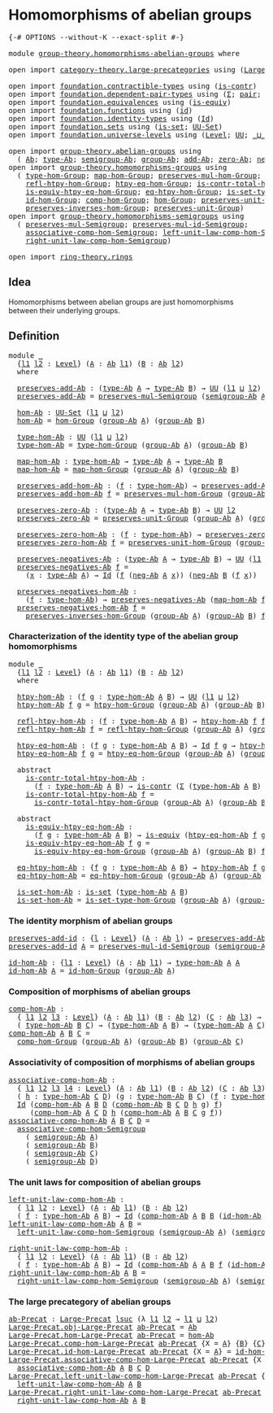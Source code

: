 # Homomorphisms of abelian groups

<pre class="Agda"><a id="44" class="Symbol">{-#</a> <a id="48" class="Keyword">OPTIONS</a> <a id="56" class="Pragma">--without-K</a> <a id="68" class="Pragma">--exact-split</a> <a id="82" class="Symbol">#-}</a>

<a id="87" class="Keyword">module</a> <a id="94" href="group-theory.homomorphisms-abelian-groups.html" class="Module">group-theory.homomorphisms-abelian-groups</a> <a id="136" class="Keyword">where</a>

<a id="143" class="Keyword">open</a> <a id="148" class="Keyword">import</a> <a id="155" href="category-theory.large-precategories.html" class="Module">category-theory.large-precategories</a> <a id="191" class="Keyword">using</a> <a id="197" class="Symbol">(</a><a id="198" href="category-theory.large-precategories.html#654" class="Record">Large-Precat</a><a id="210" class="Symbol">)</a>

<a id="213" class="Keyword">open</a> <a id="218" class="Keyword">import</a> <a id="225" href="foundation.contractible-types.html" class="Module">foundation.contractible-types</a> <a id="255" class="Keyword">using</a> <a id="261" class="Symbol">(</a><a id="262" href="foundation-core.contractible-types.html#992" class="Function">is-contr</a><a id="270" class="Symbol">)</a>
<a id="272" class="Keyword">open</a> <a id="277" class="Keyword">import</a> <a id="284" href="foundation.dependent-pair-types.html" class="Module">foundation.dependent-pair-types</a> <a id="316" class="Keyword">using</a> <a id="322" class="Symbol">(</a><a id="323" href="foundation-core.dependent-pair-types.html#502" class="Record">Σ</a><a id="324" class="Symbol">;</a> <a id="326" href="foundation-core.dependent-pair-types.html#575" class="InductiveConstructor">pair</a><a id="330" class="Symbol">;</a> <a id="332" href="foundation-core.dependent-pair-types.html#592" class="Field">pr1</a><a id="335" class="Symbol">;</a> <a id="337" href="foundation-core.dependent-pair-types.html#604" class="Field">pr2</a><a id="340" class="Symbol">)</a>
<a id="342" class="Keyword">open</a> <a id="347" class="Keyword">import</a> <a id="354" href="foundation.equivalences.html" class="Module">foundation.equivalences</a> <a id="378" class="Keyword">using</a> <a id="384" class="Symbol">(</a><a id="385" href="foundation-core.equivalences.html#1542" class="Function">is-equiv</a><a id="393" class="Symbol">)</a>
<a id="395" class="Keyword">open</a> <a id="400" class="Keyword">import</a> <a id="407" href="foundation.functions.html" class="Module">foundation.functions</a> <a id="428" class="Keyword">using</a> <a id="434" class="Symbol">(</a><a id="435" href="foundation-core.functions.html#309" class="Function">id</a><a id="437" class="Symbol">)</a>
<a id="439" class="Keyword">open</a> <a id="444" class="Keyword">import</a> <a id="451" href="foundation.identity-types.html" class="Module">foundation.identity-types</a> <a id="477" class="Keyword">using</a> <a id="483" class="Symbol">(</a><a id="484" href="foundation-core.identity-types.html#641" class="Datatype">Id</a><a id="486" class="Symbol">)</a>
<a id="488" class="Keyword">open</a> <a id="493" class="Keyword">import</a> <a id="500" href="foundation.sets.html" class="Module">foundation.sets</a> <a id="516" class="Keyword">using</a> <a id="522" class="Symbol">(</a><a id="523" href="foundation-core.sets.html#1099" class="Function">is-set</a><a id="529" class="Symbol">;</a> <a id="531" href="foundation-core.sets.html#1177" class="Function">UU-Set</a><a id="537" class="Symbol">)</a>
<a id="539" class="Keyword">open</a> <a id="544" class="Keyword">import</a> <a id="551" href="foundation.universe-levels.html" class="Module">foundation.universe-levels</a> <a id="578" class="Keyword">using</a> <a id="584" class="Symbol">(</a><a id="585" href="Agda.Primitive.html#597" class="Postulate">Level</a><a id="590" class="Symbol">;</a> <a id="592" href="foundation-core.universe-levels.html#222" class="Primitive">UU</a><a id="594" class="Symbol">;</a> <a id="596" href="Agda.Primitive.html#810" class="Primitive Operator">_⊔_</a><a id="599" class="Symbol">;</a> <a id="601" href="Agda.Primitive.html#780" class="Primitive">lsuc</a><a id="605" class="Symbol">)</a>

<a id="608" class="Keyword">open</a> <a id="613" class="Keyword">import</a> <a id="620" href="group-theory.abelian-groups.html" class="Module">group-theory.abelian-groups</a> <a id="648" class="Keyword">using</a>
  <a id="656" class="Symbol">(</a> <a id="658" href="group-theory.abelian-groups.html#2453" class="Function">Ab</a><a id="660" class="Symbol">;</a> <a id="662" href="group-theory.abelian-groups.html#2667" class="Function">type-Ab</a><a id="669" class="Symbol">;</a> <a id="671" href="group-theory.abelian-groups.html#3587" class="Function">semigroup-Ab</a><a id="683" class="Symbol">;</a> <a id="685" href="group-theory.abelian-groups.html#2521" class="Function">group-Ab</a><a id="693" class="Symbol">;</a> <a id="695" href="group-theory.abelian-groups.html#3014" class="Function">add-Ab</a><a id="701" class="Symbol">;</a> <a id="703" href="group-theory.abelian-groups.html#3914" class="Function">zero-Ab</a><a id="710" class="Symbol">;</a> <a id="712" href="group-theory.abelian-groups.html#4552" class="Function">neg-Ab</a><a id="718" class="Symbol">)</a>
<a id="720" class="Keyword">open</a> <a id="725" class="Keyword">import</a> <a id="732" href="group-theory.homomorphisms-groups.html" class="Module">group-theory.homomorphisms-groups</a> <a id="766" class="Keyword">using</a>
  <a id="774" class="Symbol">(</a> <a id="776" href="group-theory.homomorphisms-groups.html#1617" class="Function">type-hom-Group</a><a id="790" class="Symbol">;</a> <a id="792" href="group-theory.homomorphisms-groups.html#1746" class="Function">map-hom-Group</a><a id="805" class="Symbol">;</a> <a id="807" href="group-theory.homomorphisms-groups.html#1832" class="Function">preserves-mul-hom-Group</a><a id="830" class="Symbol">;</a> <a id="832" href="group-theory.homomorphisms-groups.html#2672" class="Function">htpy-hom-Group</a><a id="846" class="Symbol">;</a>
    <a id="852" href="group-theory.homomorphisms-groups.html#2812" class="Function">refl-htpy-hom-Group</a><a id="871" class="Symbol">;</a> <a id="873" href="group-theory.homomorphisms-groups.html#2989" class="Function">htpy-eq-hom-Group</a><a id="890" class="Symbol">;</a> <a id="892" href="group-theory.homomorphisms-groups.html#3184" class="Function">is-contr-total-htpy-hom-Group</a><a id="921" class="Symbol">;</a>
    <a id="927" href="group-theory.homomorphisms-groups.html#3459" class="Function">is-equiv-htpy-eq-hom-Group</a><a id="953" class="Symbol">;</a> <a id="955" href="group-theory.homomorphisms-groups.html#3909" class="Function">eq-htpy-hom-Group</a><a id="972" class="Symbol">;</a> <a id="974" href="group-theory.homomorphisms-groups.html#4077" class="Function">is-set-type-hom-Group</a><a id="995" class="Symbol">;</a>
    <a id="1001" href="group-theory.homomorphisms-groups.html#2074" class="Function">id-hom-Group</a><a id="1013" class="Symbol">;</a> <a id="1015" href="group-theory.homomorphisms-groups.html#2243" class="Function">comp-hom-Group</a><a id="1029" class="Symbol">;</a> <a id="1031" href="group-theory.homomorphisms-groups.html#4228" class="Function">hom-Group</a><a id="1040" class="Symbol">;</a> <a id="1042" href="group-theory.homomorphisms-groups.html#5799" class="Function">preserves-unit-hom-Group</a><a id="1066" class="Symbol">;</a>
    <a id="1072" href="group-theory.homomorphisms-groups.html#7312" class="Function">preserves-inverses-hom-Group</a><a id="1100" class="Symbol">;</a> <a id="1102" href="group-theory.homomorphisms-groups.html#5658" class="Function">preserves-unit-Group</a><a id="1122" class="Symbol">)</a>
<a id="1124" class="Keyword">open</a> <a id="1129" class="Keyword">import</a> <a id="1136" href="group-theory.homomorphisms-semigroups.html" class="Module">group-theory.homomorphisms-semigroups</a> <a id="1174" class="Keyword">using</a>
  <a id="1182" class="Symbol">(</a> <a id="1184" href="group-theory.homomorphisms-semigroups.html#1922" class="Function">preserves-mul-Semigroup</a><a id="1207" class="Symbol">;</a> <a id="1209" href="group-theory.homomorphisms-semigroups.html#4537" class="Function">preserves-mul-id-Semigroup</a><a id="1235" class="Symbol">;</a>
    <a id="1241" href="group-theory.homomorphisms-semigroups.html#5530" class="Function">associative-comp-hom-Semigroup</a><a id="1271" class="Symbol">;</a> <a id="1273" href="group-theory.homomorphisms-semigroups.html#6121" class="Function">left-unit-law-comp-hom-Semigroup</a><a id="1305" class="Symbol">;</a>
    <a id="1311" href="group-theory.homomorphisms-semigroups.html#6494" class="Function">right-unit-law-comp-hom-Semigroup</a><a id="1344" class="Symbol">)</a>

<a id="1347" class="Keyword">open</a> <a id="1352" class="Keyword">import</a> <a id="1359" href="ring-theory.rings.html" class="Module">ring-theory.rings</a>
</pre>
## Idea

Homomorphisms between abelian groups are just homomorphisms between their underlying groups.

## Definition

<pre class="Agda"><a id="1508" class="Keyword">module</a> <a id="1515" href="group-theory.homomorphisms-abelian-groups.html#1515" class="Module">_</a>
  <a id="1519" class="Symbol">{</a><a id="1520" href="group-theory.homomorphisms-abelian-groups.html#1520" class="Bound">l1</a> <a id="1523" href="group-theory.homomorphisms-abelian-groups.html#1523" class="Bound">l2</a> <a id="1526" class="Symbol">:</a> <a id="1528" href="Agda.Primitive.html#597" class="Postulate">Level</a><a id="1533" class="Symbol">}</a> <a id="1535" class="Symbol">(</a><a id="1536" href="group-theory.homomorphisms-abelian-groups.html#1536" class="Bound">A</a> <a id="1538" class="Symbol">:</a> <a id="1540" href="group-theory.abelian-groups.html#2453" class="Function">Ab</a> <a id="1543" href="group-theory.homomorphisms-abelian-groups.html#1520" class="Bound">l1</a><a id="1545" class="Symbol">)</a> <a id="1547" class="Symbol">(</a><a id="1548" href="group-theory.homomorphisms-abelian-groups.html#1548" class="Bound">B</a> <a id="1550" class="Symbol">:</a> <a id="1552" href="group-theory.abelian-groups.html#2453" class="Function">Ab</a> <a id="1555" href="group-theory.homomorphisms-abelian-groups.html#1523" class="Bound">l2</a><a id="1557" class="Symbol">)</a>
  <a id="1561" class="Keyword">where</a>
  
  <a id="1572" href="group-theory.homomorphisms-abelian-groups.html#1572" class="Function">preserves-add-Ab</a> <a id="1589" class="Symbol">:</a> <a id="1591" class="Symbol">(</a><a id="1592" href="group-theory.abelian-groups.html#2667" class="Function">type-Ab</a> <a id="1600" href="group-theory.homomorphisms-abelian-groups.html#1536" class="Bound">A</a> <a id="1602" class="Symbol">→</a> <a id="1604" href="group-theory.abelian-groups.html#2667" class="Function">type-Ab</a> <a id="1612" href="group-theory.homomorphisms-abelian-groups.html#1548" class="Bound">B</a><a id="1613" class="Symbol">)</a> <a id="1615" class="Symbol">→</a> <a id="1617" href="foundation-core.universe-levels.html#222" class="Primitive">UU</a> <a id="1620" class="Symbol">(</a><a id="1621" href="group-theory.homomorphisms-abelian-groups.html#1520" class="Bound">l1</a> <a id="1624" href="Agda.Primitive.html#810" class="Primitive Operator">⊔</a> <a id="1626" href="group-theory.homomorphisms-abelian-groups.html#1523" class="Bound">l2</a><a id="1628" class="Symbol">)</a>
  <a id="1632" href="group-theory.homomorphisms-abelian-groups.html#1572" class="Function">preserves-add-Ab</a> <a id="1649" class="Symbol">=</a> <a id="1651" href="group-theory.homomorphisms-semigroups.html#1922" class="Function">preserves-mul-Semigroup</a> <a id="1675" class="Symbol">(</a><a id="1676" href="group-theory.abelian-groups.html#3587" class="Function">semigroup-Ab</a> <a id="1689" href="group-theory.homomorphisms-abelian-groups.html#1536" class="Bound">A</a><a id="1690" class="Symbol">)</a> <a id="1692" class="Symbol">(</a><a id="1693" href="group-theory.abelian-groups.html#3587" class="Function">semigroup-Ab</a> <a id="1706" href="group-theory.homomorphisms-abelian-groups.html#1548" class="Bound">B</a><a id="1707" class="Symbol">)</a>

  <a id="1712" href="group-theory.homomorphisms-abelian-groups.html#1712" class="Function">hom-Ab</a> <a id="1719" class="Symbol">:</a> <a id="1721" href="foundation-core.sets.html#1177" class="Function">UU-Set</a> <a id="1728" class="Symbol">(</a><a id="1729" href="group-theory.homomorphisms-abelian-groups.html#1520" class="Bound">l1</a> <a id="1732" href="Agda.Primitive.html#810" class="Primitive Operator">⊔</a> <a id="1734" href="group-theory.homomorphisms-abelian-groups.html#1523" class="Bound">l2</a><a id="1736" class="Symbol">)</a>
  <a id="1740" href="group-theory.homomorphisms-abelian-groups.html#1712" class="Function">hom-Ab</a> <a id="1747" class="Symbol">=</a> <a id="1749" href="group-theory.homomorphisms-groups.html#4228" class="Function">hom-Group</a> <a id="1759" class="Symbol">(</a><a id="1760" href="group-theory.abelian-groups.html#2521" class="Function">group-Ab</a> <a id="1769" href="group-theory.homomorphisms-abelian-groups.html#1536" class="Bound">A</a><a id="1770" class="Symbol">)</a> <a id="1772" class="Symbol">(</a><a id="1773" href="group-theory.abelian-groups.html#2521" class="Function">group-Ab</a> <a id="1782" href="group-theory.homomorphisms-abelian-groups.html#1548" class="Bound">B</a><a id="1783" class="Symbol">)</a>

  <a id="1788" href="group-theory.homomorphisms-abelian-groups.html#1788" class="Function">type-hom-Ab</a> <a id="1800" class="Symbol">:</a> <a id="1802" href="foundation-core.universe-levels.html#222" class="Primitive">UU</a> <a id="1805" class="Symbol">(</a><a id="1806" href="group-theory.homomorphisms-abelian-groups.html#1520" class="Bound">l1</a> <a id="1809" href="Agda.Primitive.html#810" class="Primitive Operator">⊔</a> <a id="1811" href="group-theory.homomorphisms-abelian-groups.html#1523" class="Bound">l2</a><a id="1813" class="Symbol">)</a>
  <a id="1817" href="group-theory.homomorphisms-abelian-groups.html#1788" class="Function">type-hom-Ab</a> <a id="1829" class="Symbol">=</a> <a id="1831" href="group-theory.homomorphisms-groups.html#1617" class="Function">type-hom-Group</a> <a id="1846" class="Symbol">(</a><a id="1847" href="group-theory.abelian-groups.html#2521" class="Function">group-Ab</a> <a id="1856" href="group-theory.homomorphisms-abelian-groups.html#1536" class="Bound">A</a><a id="1857" class="Symbol">)</a> <a id="1859" class="Symbol">(</a><a id="1860" href="group-theory.abelian-groups.html#2521" class="Function">group-Ab</a> <a id="1869" href="group-theory.homomorphisms-abelian-groups.html#1548" class="Bound">B</a><a id="1870" class="Symbol">)</a>

  <a id="1875" href="group-theory.homomorphisms-abelian-groups.html#1875" class="Function">map-hom-Ab</a> <a id="1886" class="Symbol">:</a> <a id="1888" href="group-theory.homomorphisms-abelian-groups.html#1788" class="Function">type-hom-Ab</a> <a id="1900" class="Symbol">→</a> <a id="1902" href="group-theory.abelian-groups.html#2667" class="Function">type-Ab</a> <a id="1910" href="group-theory.homomorphisms-abelian-groups.html#1536" class="Bound">A</a> <a id="1912" class="Symbol">→</a> <a id="1914" href="group-theory.abelian-groups.html#2667" class="Function">type-Ab</a> <a id="1922" href="group-theory.homomorphisms-abelian-groups.html#1548" class="Bound">B</a>
  <a id="1926" href="group-theory.homomorphisms-abelian-groups.html#1875" class="Function">map-hom-Ab</a> <a id="1937" class="Symbol">=</a> <a id="1939" href="group-theory.homomorphisms-groups.html#1746" class="Function">map-hom-Group</a> <a id="1953" class="Symbol">(</a><a id="1954" href="group-theory.abelian-groups.html#2521" class="Function">group-Ab</a> <a id="1963" href="group-theory.homomorphisms-abelian-groups.html#1536" class="Bound">A</a><a id="1964" class="Symbol">)</a> <a id="1966" class="Symbol">(</a><a id="1967" href="group-theory.abelian-groups.html#2521" class="Function">group-Ab</a> <a id="1976" href="group-theory.homomorphisms-abelian-groups.html#1548" class="Bound">B</a><a id="1977" class="Symbol">)</a>

  <a id="1982" href="group-theory.homomorphisms-abelian-groups.html#1982" class="Function">preserves-add-hom-Ab</a> <a id="2003" class="Symbol">:</a> <a id="2005" class="Symbol">(</a><a id="2006" href="group-theory.homomorphisms-abelian-groups.html#2006" class="Bound">f</a> <a id="2008" class="Symbol">:</a> <a id="2010" href="group-theory.homomorphisms-abelian-groups.html#1788" class="Function">type-hom-Ab</a><a id="2021" class="Symbol">)</a> <a id="2023" class="Symbol">→</a> <a id="2025" href="group-theory.homomorphisms-abelian-groups.html#1572" class="Function">preserves-add-Ab</a> <a id="2042" class="Symbol">(</a><a id="2043" href="group-theory.homomorphisms-abelian-groups.html#1875" class="Function">map-hom-Ab</a> <a id="2054" href="group-theory.homomorphisms-abelian-groups.html#2006" class="Bound">f</a><a id="2055" class="Symbol">)</a>
  <a id="2059" href="group-theory.homomorphisms-abelian-groups.html#1982" class="Function">preserves-add-hom-Ab</a> <a id="2080" href="group-theory.homomorphisms-abelian-groups.html#2080" class="Bound">f</a> <a id="2082" class="Symbol">=</a> <a id="2084" href="group-theory.homomorphisms-groups.html#1832" class="Function">preserves-mul-hom-Group</a> <a id="2108" class="Symbol">(</a><a id="2109" href="group-theory.abelian-groups.html#2521" class="Function">group-Ab</a> <a id="2118" href="group-theory.homomorphisms-abelian-groups.html#1536" class="Bound">A</a><a id="2119" class="Symbol">)</a> <a id="2121" class="Symbol">(</a><a id="2122" href="group-theory.abelian-groups.html#2521" class="Function">group-Ab</a> <a id="2131" href="group-theory.homomorphisms-abelian-groups.html#1548" class="Bound">B</a><a id="2132" class="Symbol">)</a> <a id="2134" href="group-theory.homomorphisms-abelian-groups.html#2080" class="Bound">f</a>

  <a id="2139" href="group-theory.homomorphisms-abelian-groups.html#2139" class="Function">preserves-zero-Ab</a> <a id="2157" class="Symbol">:</a> <a id="2159" class="Symbol">(</a><a id="2160" href="group-theory.abelian-groups.html#2667" class="Function">type-Ab</a> <a id="2168" href="group-theory.homomorphisms-abelian-groups.html#1536" class="Bound">A</a> <a id="2170" class="Symbol">→</a> <a id="2172" href="group-theory.abelian-groups.html#2667" class="Function">type-Ab</a> <a id="2180" href="group-theory.homomorphisms-abelian-groups.html#1548" class="Bound">B</a><a id="2181" class="Symbol">)</a> <a id="2183" class="Symbol">→</a> <a id="2185" href="foundation-core.universe-levels.html#222" class="Primitive">UU</a> <a id="2188" href="group-theory.homomorphisms-abelian-groups.html#1523" class="Bound">l2</a>
  <a id="2193" href="group-theory.homomorphisms-abelian-groups.html#2139" class="Function">preserves-zero-Ab</a> <a id="2211" class="Symbol">=</a> <a id="2213" href="group-theory.homomorphisms-groups.html#5658" class="Function">preserves-unit-Group</a> <a id="2234" class="Symbol">(</a><a id="2235" href="group-theory.abelian-groups.html#2521" class="Function">group-Ab</a> <a id="2244" href="group-theory.homomorphisms-abelian-groups.html#1536" class="Bound">A</a><a id="2245" class="Symbol">)</a> <a id="2247" class="Symbol">(</a><a id="2248" href="group-theory.abelian-groups.html#2521" class="Function">group-Ab</a> <a id="2257" href="group-theory.homomorphisms-abelian-groups.html#1548" class="Bound">B</a><a id="2258" class="Symbol">)</a>

  <a id="2263" href="group-theory.homomorphisms-abelian-groups.html#2263" class="Function">preserves-zero-hom-Ab</a> <a id="2285" class="Symbol">:</a> <a id="2287" class="Symbol">(</a><a id="2288" href="group-theory.homomorphisms-abelian-groups.html#2288" class="Bound">f</a> <a id="2290" class="Symbol">:</a> <a id="2292" href="group-theory.homomorphisms-abelian-groups.html#1788" class="Function">type-hom-Ab</a><a id="2303" class="Symbol">)</a> <a id="2305" class="Symbol">→</a> <a id="2307" href="group-theory.homomorphisms-abelian-groups.html#2139" class="Function">preserves-zero-Ab</a> <a id="2325" class="Symbol">(</a><a id="2326" href="group-theory.homomorphisms-abelian-groups.html#1875" class="Function">map-hom-Ab</a> <a id="2337" href="group-theory.homomorphisms-abelian-groups.html#2288" class="Bound">f</a><a id="2338" class="Symbol">)</a>
  <a id="2342" href="group-theory.homomorphisms-abelian-groups.html#2263" class="Function">preserves-zero-hom-Ab</a> <a id="2364" href="group-theory.homomorphisms-abelian-groups.html#2364" class="Bound">f</a> <a id="2366" class="Symbol">=</a> <a id="2368" href="group-theory.homomorphisms-groups.html#5799" class="Function">preserves-unit-hom-Group</a> <a id="2393" class="Symbol">(</a><a id="2394" href="group-theory.abelian-groups.html#2521" class="Function">group-Ab</a> <a id="2403" href="group-theory.homomorphisms-abelian-groups.html#1536" class="Bound">A</a><a id="2404" class="Symbol">)</a> <a id="2406" class="Symbol">(</a><a id="2407" href="group-theory.abelian-groups.html#2521" class="Function">group-Ab</a> <a id="2416" href="group-theory.homomorphisms-abelian-groups.html#1548" class="Bound">B</a><a id="2417" class="Symbol">)</a> <a id="2419" href="group-theory.homomorphisms-abelian-groups.html#2364" class="Bound">f</a>

  <a id="2424" href="group-theory.homomorphisms-abelian-groups.html#2424" class="Function">preserves-negatives-Ab</a> <a id="2447" class="Symbol">:</a> <a id="2449" class="Symbol">(</a><a id="2450" href="group-theory.abelian-groups.html#2667" class="Function">type-Ab</a> <a id="2458" href="group-theory.homomorphisms-abelian-groups.html#1536" class="Bound">A</a> <a id="2460" class="Symbol">→</a> <a id="2462" href="group-theory.abelian-groups.html#2667" class="Function">type-Ab</a> <a id="2470" href="group-theory.homomorphisms-abelian-groups.html#1548" class="Bound">B</a><a id="2471" class="Symbol">)</a> <a id="2473" class="Symbol">→</a> <a id="2475" href="foundation-core.universe-levels.html#222" class="Primitive">UU</a> <a id="2478" class="Symbol">(</a><a id="2479" href="group-theory.homomorphisms-abelian-groups.html#1520" class="Bound">l1</a> <a id="2482" href="Agda.Primitive.html#810" class="Primitive Operator">⊔</a> <a id="2484" href="group-theory.homomorphisms-abelian-groups.html#1523" class="Bound">l2</a><a id="2486" class="Symbol">)</a>
  <a id="2490" href="group-theory.homomorphisms-abelian-groups.html#2424" class="Function">preserves-negatives-Ab</a> <a id="2513" href="group-theory.homomorphisms-abelian-groups.html#2513" class="Bound">f</a> <a id="2515" class="Symbol">=</a>
    <a id="2521" class="Symbol">(</a><a id="2522" href="group-theory.homomorphisms-abelian-groups.html#2522" class="Bound">x</a> <a id="2524" class="Symbol">:</a> <a id="2526" href="group-theory.abelian-groups.html#2667" class="Function">type-Ab</a> <a id="2534" href="group-theory.homomorphisms-abelian-groups.html#1536" class="Bound">A</a><a id="2535" class="Symbol">)</a> <a id="2537" class="Symbol">→</a> <a id="2539" href="foundation-core.identity-types.html#641" class="Datatype">Id</a> <a id="2542" class="Symbol">(</a><a id="2543" href="group-theory.homomorphisms-abelian-groups.html#2513" class="Bound">f</a> <a id="2545" class="Symbol">(</a><a id="2546" href="group-theory.abelian-groups.html#4552" class="Function">neg-Ab</a> <a id="2553" href="group-theory.homomorphisms-abelian-groups.html#1536" class="Bound">A</a> <a id="2555" href="group-theory.homomorphisms-abelian-groups.html#2522" class="Bound">x</a><a id="2556" class="Symbol">))</a> <a id="2559" class="Symbol">(</a><a id="2560" href="group-theory.abelian-groups.html#4552" class="Function">neg-Ab</a> <a id="2567" href="group-theory.homomorphisms-abelian-groups.html#1548" class="Bound">B</a> <a id="2569" class="Symbol">(</a><a id="2570" href="group-theory.homomorphisms-abelian-groups.html#2513" class="Bound">f</a> <a id="2572" href="group-theory.homomorphisms-abelian-groups.html#2522" class="Bound">x</a><a id="2573" class="Symbol">))</a>

  <a id="2579" href="group-theory.homomorphisms-abelian-groups.html#2579" class="Function">preserves-negatives-hom-Ab</a> <a id="2606" class="Symbol">:</a>
    <a id="2612" class="Symbol">(</a><a id="2613" href="group-theory.homomorphisms-abelian-groups.html#2613" class="Bound">f</a> <a id="2615" class="Symbol">:</a> <a id="2617" href="group-theory.homomorphisms-abelian-groups.html#1788" class="Function">type-hom-Ab</a><a id="2628" class="Symbol">)</a> <a id="2630" class="Symbol">→</a> <a id="2632" href="group-theory.homomorphisms-abelian-groups.html#2424" class="Function">preserves-negatives-Ab</a> <a id="2655" class="Symbol">(</a><a id="2656" href="group-theory.homomorphisms-abelian-groups.html#1875" class="Function">map-hom-Ab</a> <a id="2667" href="group-theory.homomorphisms-abelian-groups.html#2613" class="Bound">f</a><a id="2668" class="Symbol">)</a>
  <a id="2672" href="group-theory.homomorphisms-abelian-groups.html#2579" class="Function">preserves-negatives-hom-Ab</a> <a id="2699" href="group-theory.homomorphisms-abelian-groups.html#2699" class="Bound">f</a> <a id="2701" class="Symbol">=</a>
    <a id="2707" href="group-theory.homomorphisms-groups.html#7312" class="Function">preserves-inverses-hom-Group</a> <a id="2736" class="Symbol">(</a><a id="2737" href="group-theory.abelian-groups.html#2521" class="Function">group-Ab</a> <a id="2746" href="group-theory.homomorphisms-abelian-groups.html#1536" class="Bound">A</a><a id="2747" class="Symbol">)</a> <a id="2749" class="Symbol">(</a><a id="2750" href="group-theory.abelian-groups.html#2521" class="Function">group-Ab</a> <a id="2759" href="group-theory.homomorphisms-abelian-groups.html#1548" class="Bound">B</a><a id="2760" class="Symbol">)</a> <a id="2762" href="group-theory.homomorphisms-abelian-groups.html#2699" class="Bound">f</a>
</pre>
### Characterization of the identity type of the abelian group homomorphisms

<pre class="Agda"><a id="2855" class="Keyword">module</a> <a id="2862" href="group-theory.homomorphisms-abelian-groups.html#2862" class="Module">_</a>
  <a id="2866" class="Symbol">{</a><a id="2867" href="group-theory.homomorphisms-abelian-groups.html#2867" class="Bound">l1</a> <a id="2870" href="group-theory.homomorphisms-abelian-groups.html#2870" class="Bound">l2</a> <a id="2873" class="Symbol">:</a> <a id="2875" href="Agda.Primitive.html#597" class="Postulate">Level</a><a id="2880" class="Symbol">}</a> <a id="2882" class="Symbol">(</a><a id="2883" href="group-theory.homomorphisms-abelian-groups.html#2883" class="Bound">A</a> <a id="2885" class="Symbol">:</a> <a id="2887" href="group-theory.abelian-groups.html#2453" class="Function">Ab</a> <a id="2890" href="group-theory.homomorphisms-abelian-groups.html#2867" class="Bound">l1</a><a id="2892" class="Symbol">)</a> <a id="2894" class="Symbol">(</a><a id="2895" href="group-theory.homomorphisms-abelian-groups.html#2895" class="Bound">B</a> <a id="2897" class="Symbol">:</a> <a id="2899" href="group-theory.abelian-groups.html#2453" class="Function">Ab</a> <a id="2902" href="group-theory.homomorphisms-abelian-groups.html#2870" class="Bound">l2</a><a id="2904" class="Symbol">)</a>
  <a id="2908" class="Keyword">where</a>
  
  <a id="2919" href="group-theory.homomorphisms-abelian-groups.html#2919" class="Function">htpy-hom-Ab</a> <a id="2931" class="Symbol">:</a> <a id="2933" class="Symbol">(</a><a id="2934" href="group-theory.homomorphisms-abelian-groups.html#2934" class="Bound">f</a> <a id="2936" href="group-theory.homomorphisms-abelian-groups.html#2936" class="Bound">g</a> <a id="2938" class="Symbol">:</a> <a id="2940" href="group-theory.homomorphisms-abelian-groups.html#1788" class="Function">type-hom-Ab</a> <a id="2952" href="group-theory.homomorphisms-abelian-groups.html#2883" class="Bound">A</a> <a id="2954" href="group-theory.homomorphisms-abelian-groups.html#2895" class="Bound">B</a><a id="2955" class="Symbol">)</a> <a id="2957" class="Symbol">→</a> <a id="2959" href="foundation-core.universe-levels.html#222" class="Primitive">UU</a> <a id="2962" class="Symbol">(</a><a id="2963" href="group-theory.homomorphisms-abelian-groups.html#2867" class="Bound">l1</a> <a id="2966" href="Agda.Primitive.html#810" class="Primitive Operator">⊔</a> <a id="2968" href="group-theory.homomorphisms-abelian-groups.html#2870" class="Bound">l2</a><a id="2970" class="Symbol">)</a>
  <a id="2974" href="group-theory.homomorphisms-abelian-groups.html#2919" class="Function">htpy-hom-Ab</a> <a id="2986" href="group-theory.homomorphisms-abelian-groups.html#2986" class="Bound">f</a> <a id="2988" href="group-theory.homomorphisms-abelian-groups.html#2988" class="Bound">g</a> <a id="2990" class="Symbol">=</a> <a id="2992" href="group-theory.homomorphisms-groups.html#2672" class="Function">htpy-hom-Group</a> <a id="3007" class="Symbol">(</a><a id="3008" href="group-theory.abelian-groups.html#2521" class="Function">group-Ab</a> <a id="3017" href="group-theory.homomorphisms-abelian-groups.html#2883" class="Bound">A</a><a id="3018" class="Symbol">)</a> <a id="3020" class="Symbol">(</a><a id="3021" href="group-theory.abelian-groups.html#2521" class="Function">group-Ab</a> <a id="3030" href="group-theory.homomorphisms-abelian-groups.html#2895" class="Bound">B</a><a id="3031" class="Symbol">)</a> <a id="3033" href="group-theory.homomorphisms-abelian-groups.html#2986" class="Bound">f</a> <a id="3035" href="group-theory.homomorphisms-abelian-groups.html#2988" class="Bound">g</a>

  <a id="3040" href="group-theory.homomorphisms-abelian-groups.html#3040" class="Function">refl-htpy-hom-Ab</a> <a id="3057" class="Symbol">:</a> <a id="3059" class="Symbol">(</a><a id="3060" href="group-theory.homomorphisms-abelian-groups.html#3060" class="Bound">f</a> <a id="3062" class="Symbol">:</a> <a id="3064" href="group-theory.homomorphisms-abelian-groups.html#1788" class="Function">type-hom-Ab</a> <a id="3076" href="group-theory.homomorphisms-abelian-groups.html#2883" class="Bound">A</a> <a id="3078" href="group-theory.homomorphisms-abelian-groups.html#2895" class="Bound">B</a><a id="3079" class="Symbol">)</a> <a id="3081" class="Symbol">→</a> <a id="3083" href="group-theory.homomorphisms-abelian-groups.html#2919" class="Function">htpy-hom-Ab</a> <a id="3095" href="group-theory.homomorphisms-abelian-groups.html#3060" class="Bound">f</a> <a id="3097" href="group-theory.homomorphisms-abelian-groups.html#3060" class="Bound">f</a>
  <a id="3101" href="group-theory.homomorphisms-abelian-groups.html#3040" class="Function">refl-htpy-hom-Ab</a> <a id="3118" href="group-theory.homomorphisms-abelian-groups.html#3118" class="Bound">f</a> <a id="3120" class="Symbol">=</a> <a id="3122" href="group-theory.homomorphisms-groups.html#2812" class="Function">refl-htpy-hom-Group</a> <a id="3142" class="Symbol">(</a><a id="3143" href="group-theory.abelian-groups.html#2521" class="Function">group-Ab</a> <a id="3152" href="group-theory.homomorphisms-abelian-groups.html#2883" class="Bound">A</a><a id="3153" class="Symbol">)</a> <a id="3155" class="Symbol">(</a><a id="3156" href="group-theory.abelian-groups.html#2521" class="Function">group-Ab</a> <a id="3165" href="group-theory.homomorphisms-abelian-groups.html#2895" class="Bound">B</a><a id="3166" class="Symbol">)</a> <a id="3168" href="group-theory.homomorphisms-abelian-groups.html#3118" class="Bound">f</a>

  <a id="3173" href="group-theory.homomorphisms-abelian-groups.html#3173" class="Function">htpy-eq-hom-Ab</a> <a id="3188" class="Symbol">:</a> <a id="3190" class="Symbol">(</a><a id="3191" href="group-theory.homomorphisms-abelian-groups.html#3191" class="Bound">f</a> <a id="3193" href="group-theory.homomorphisms-abelian-groups.html#3193" class="Bound">g</a> <a id="3195" class="Symbol">:</a> <a id="3197" href="group-theory.homomorphisms-abelian-groups.html#1788" class="Function">type-hom-Ab</a> <a id="3209" href="group-theory.homomorphisms-abelian-groups.html#2883" class="Bound">A</a> <a id="3211" href="group-theory.homomorphisms-abelian-groups.html#2895" class="Bound">B</a><a id="3212" class="Symbol">)</a> <a id="3214" class="Symbol">→</a> <a id="3216" href="foundation-core.identity-types.html#641" class="Datatype">Id</a> <a id="3219" href="group-theory.homomorphisms-abelian-groups.html#3191" class="Bound">f</a> <a id="3221" href="group-theory.homomorphisms-abelian-groups.html#3193" class="Bound">g</a> <a id="3223" class="Symbol">→</a> <a id="3225" href="group-theory.homomorphisms-abelian-groups.html#2919" class="Function">htpy-hom-Ab</a> <a id="3237" href="group-theory.homomorphisms-abelian-groups.html#3191" class="Bound">f</a> <a id="3239" href="group-theory.homomorphisms-abelian-groups.html#3193" class="Bound">g</a>
  <a id="3243" href="group-theory.homomorphisms-abelian-groups.html#3173" class="Function">htpy-eq-hom-Ab</a> <a id="3258" href="group-theory.homomorphisms-abelian-groups.html#3258" class="Bound">f</a> <a id="3260" href="group-theory.homomorphisms-abelian-groups.html#3260" class="Bound">g</a> <a id="3262" class="Symbol">=</a> <a id="3264" href="group-theory.homomorphisms-groups.html#2989" class="Function">htpy-eq-hom-Group</a> <a id="3282" class="Symbol">(</a><a id="3283" href="group-theory.abelian-groups.html#2521" class="Function">group-Ab</a> <a id="3292" href="group-theory.homomorphisms-abelian-groups.html#2883" class="Bound">A</a><a id="3293" class="Symbol">)</a> <a id="3295" class="Symbol">(</a><a id="3296" href="group-theory.abelian-groups.html#2521" class="Function">group-Ab</a> <a id="3305" href="group-theory.homomorphisms-abelian-groups.html#2895" class="Bound">B</a><a id="3306" class="Symbol">)</a> <a id="3308" href="group-theory.homomorphisms-abelian-groups.html#3258" class="Bound">f</a> <a id="3310" href="group-theory.homomorphisms-abelian-groups.html#3260" class="Bound">g</a>

  <a id="3315" class="Keyword">abstract</a>
    <a id="3328" href="group-theory.homomorphisms-abelian-groups.html#3328" class="Function">is-contr-total-htpy-hom-Ab</a> <a id="3355" class="Symbol">:</a>
      <a id="3363" class="Symbol">(</a><a id="3364" href="group-theory.homomorphisms-abelian-groups.html#3364" class="Bound">f</a> <a id="3366" class="Symbol">:</a> <a id="3368" href="group-theory.homomorphisms-abelian-groups.html#1788" class="Function">type-hom-Ab</a> <a id="3380" href="group-theory.homomorphisms-abelian-groups.html#2883" class="Bound">A</a> <a id="3382" href="group-theory.homomorphisms-abelian-groups.html#2895" class="Bound">B</a><a id="3383" class="Symbol">)</a> <a id="3385" class="Symbol">→</a> <a id="3387" href="foundation-core.contractible-types.html#992" class="Function">is-contr</a> <a id="3396" class="Symbol">(</a><a id="3397" href="foundation-core.dependent-pair-types.html#502" class="Record">Σ</a> <a id="3399" class="Symbol">(</a><a id="3400" href="group-theory.homomorphisms-abelian-groups.html#1788" class="Function">type-hom-Ab</a> <a id="3412" href="group-theory.homomorphisms-abelian-groups.html#2883" class="Bound">A</a> <a id="3414" href="group-theory.homomorphisms-abelian-groups.html#2895" class="Bound">B</a><a id="3415" class="Symbol">)</a> <a id="3417" class="Symbol">(</a><a id="3418" href="group-theory.homomorphisms-abelian-groups.html#2919" class="Function">htpy-hom-Ab</a> <a id="3430" href="group-theory.homomorphisms-abelian-groups.html#3364" class="Bound">f</a><a id="3431" class="Symbol">))</a>
    <a id="3438" href="group-theory.homomorphisms-abelian-groups.html#3328" class="Function">is-contr-total-htpy-hom-Ab</a> <a id="3465" href="group-theory.homomorphisms-abelian-groups.html#3465" class="Bound">f</a> <a id="3467" class="Symbol">=</a>
      <a id="3475" href="group-theory.homomorphisms-groups.html#3184" class="Function">is-contr-total-htpy-hom-Group</a> <a id="3505" class="Symbol">(</a><a id="3506" href="group-theory.abelian-groups.html#2521" class="Function">group-Ab</a> <a id="3515" href="group-theory.homomorphisms-abelian-groups.html#2883" class="Bound">A</a><a id="3516" class="Symbol">)</a> <a id="3518" class="Symbol">(</a><a id="3519" href="group-theory.abelian-groups.html#2521" class="Function">group-Ab</a> <a id="3528" href="group-theory.homomorphisms-abelian-groups.html#2895" class="Bound">B</a><a id="3529" class="Symbol">)</a> <a id="3531" href="group-theory.homomorphisms-abelian-groups.html#3465" class="Bound">f</a>

  <a id="3536" class="Keyword">abstract</a>
    <a id="3549" href="group-theory.homomorphisms-abelian-groups.html#3549" class="Function">is-equiv-htpy-eq-hom-Ab</a> <a id="3573" class="Symbol">:</a>
      <a id="3581" class="Symbol">(</a><a id="3582" href="group-theory.homomorphisms-abelian-groups.html#3582" class="Bound">f</a> <a id="3584" href="group-theory.homomorphisms-abelian-groups.html#3584" class="Bound">g</a> <a id="3586" class="Symbol">:</a> <a id="3588" href="group-theory.homomorphisms-abelian-groups.html#1788" class="Function">type-hom-Ab</a> <a id="3600" href="group-theory.homomorphisms-abelian-groups.html#2883" class="Bound">A</a> <a id="3602" href="group-theory.homomorphisms-abelian-groups.html#2895" class="Bound">B</a><a id="3603" class="Symbol">)</a> <a id="3605" class="Symbol">→</a> <a id="3607" href="foundation-core.equivalences.html#1542" class="Function">is-equiv</a> <a id="3616" class="Symbol">(</a><a id="3617" href="group-theory.homomorphisms-abelian-groups.html#3173" class="Function">htpy-eq-hom-Ab</a> <a id="3632" href="group-theory.homomorphisms-abelian-groups.html#3582" class="Bound">f</a> <a id="3634" href="group-theory.homomorphisms-abelian-groups.html#3584" class="Bound">g</a><a id="3635" class="Symbol">)</a>
    <a id="3641" href="group-theory.homomorphisms-abelian-groups.html#3549" class="Function">is-equiv-htpy-eq-hom-Ab</a> <a id="3665" href="group-theory.homomorphisms-abelian-groups.html#3665" class="Bound">f</a> <a id="3667" href="group-theory.homomorphisms-abelian-groups.html#3667" class="Bound">g</a> <a id="3669" class="Symbol">=</a>
      <a id="3677" href="group-theory.homomorphisms-groups.html#3459" class="Function">is-equiv-htpy-eq-hom-Group</a> <a id="3704" class="Symbol">(</a><a id="3705" href="group-theory.abelian-groups.html#2521" class="Function">group-Ab</a> <a id="3714" href="group-theory.homomorphisms-abelian-groups.html#2883" class="Bound">A</a><a id="3715" class="Symbol">)</a> <a id="3717" class="Symbol">(</a><a id="3718" href="group-theory.abelian-groups.html#2521" class="Function">group-Ab</a> <a id="3727" href="group-theory.homomorphisms-abelian-groups.html#2895" class="Bound">B</a><a id="3728" class="Symbol">)</a> <a id="3730" href="group-theory.homomorphisms-abelian-groups.html#3665" class="Bound">f</a> <a id="3732" href="group-theory.homomorphisms-abelian-groups.html#3667" class="Bound">g</a>

  <a id="3737" href="group-theory.homomorphisms-abelian-groups.html#3737" class="Function">eq-htpy-hom-Ab</a> <a id="3752" class="Symbol">:</a> <a id="3754" class="Symbol">{</a><a id="3755" href="group-theory.homomorphisms-abelian-groups.html#3755" class="Bound">f</a> <a id="3757" href="group-theory.homomorphisms-abelian-groups.html#3757" class="Bound">g</a> <a id="3759" class="Symbol">:</a> <a id="3761" href="group-theory.homomorphisms-abelian-groups.html#1788" class="Function">type-hom-Ab</a> <a id="3773" href="group-theory.homomorphisms-abelian-groups.html#2883" class="Bound">A</a> <a id="3775" href="group-theory.homomorphisms-abelian-groups.html#2895" class="Bound">B</a><a id="3776" class="Symbol">}</a> <a id="3778" class="Symbol">→</a> <a id="3780" href="group-theory.homomorphisms-abelian-groups.html#2919" class="Function">htpy-hom-Ab</a> <a id="3792" href="group-theory.homomorphisms-abelian-groups.html#3755" class="Bound">f</a> <a id="3794" href="group-theory.homomorphisms-abelian-groups.html#3757" class="Bound">g</a> <a id="3796" class="Symbol">→</a> <a id="3798" href="foundation-core.identity-types.html#641" class="Datatype">Id</a> <a id="3801" href="group-theory.homomorphisms-abelian-groups.html#3755" class="Bound">f</a> <a id="3803" href="group-theory.homomorphisms-abelian-groups.html#3757" class="Bound">g</a>
  <a id="3807" href="group-theory.homomorphisms-abelian-groups.html#3737" class="Function">eq-htpy-hom-Ab</a> <a id="3822" class="Symbol">=</a> <a id="3824" href="group-theory.homomorphisms-groups.html#3909" class="Function">eq-htpy-hom-Group</a> <a id="3842" class="Symbol">(</a><a id="3843" href="group-theory.abelian-groups.html#2521" class="Function">group-Ab</a> <a id="3852" href="group-theory.homomorphisms-abelian-groups.html#2883" class="Bound">A</a><a id="3853" class="Symbol">)</a> <a id="3855" class="Symbol">(</a><a id="3856" href="group-theory.abelian-groups.html#2521" class="Function">group-Ab</a> <a id="3865" href="group-theory.homomorphisms-abelian-groups.html#2895" class="Bound">B</a><a id="3866" class="Symbol">)</a>

  <a id="3871" href="group-theory.homomorphisms-abelian-groups.html#3871" class="Function">is-set-hom-Ab</a> <a id="3885" class="Symbol">:</a> <a id="3887" href="foundation-core.sets.html#1099" class="Function">is-set</a> <a id="3894" class="Symbol">(</a><a id="3895" href="group-theory.homomorphisms-abelian-groups.html#1788" class="Function">type-hom-Ab</a> <a id="3907" href="group-theory.homomorphisms-abelian-groups.html#2883" class="Bound">A</a> <a id="3909" href="group-theory.homomorphisms-abelian-groups.html#2895" class="Bound">B</a><a id="3910" class="Symbol">)</a>
  <a id="3914" href="group-theory.homomorphisms-abelian-groups.html#3871" class="Function">is-set-hom-Ab</a> <a id="3928" class="Symbol">=</a> <a id="3930" href="group-theory.homomorphisms-groups.html#4077" class="Function">is-set-type-hom-Group</a> <a id="3952" class="Symbol">(</a><a id="3953" href="group-theory.abelian-groups.html#2521" class="Function">group-Ab</a> <a id="3962" href="group-theory.homomorphisms-abelian-groups.html#2883" class="Bound">A</a><a id="3963" class="Symbol">)</a> <a id="3965" class="Symbol">(</a><a id="3966" href="group-theory.abelian-groups.html#2521" class="Function">group-Ab</a> <a id="3975" href="group-theory.homomorphisms-abelian-groups.html#2895" class="Bound">B</a><a id="3976" class="Symbol">)</a>
</pre>
### The identity morphism of abelian groups

<pre class="Agda"><a id="preserves-add-id"></a><a id="4036" href="group-theory.homomorphisms-abelian-groups.html#4036" class="Function">preserves-add-id</a> <a id="4053" class="Symbol">:</a> <a id="4055" class="Symbol">{</a><a id="4056" href="group-theory.homomorphisms-abelian-groups.html#4056" class="Bound">l</a> <a id="4058" class="Symbol">:</a> <a id="4060" href="Agda.Primitive.html#597" class="Postulate">Level</a><a id="4065" class="Symbol">}</a> <a id="4067" class="Symbol">(</a><a id="4068" href="group-theory.homomorphisms-abelian-groups.html#4068" class="Bound">A</a> <a id="4070" class="Symbol">:</a> <a id="4072" href="group-theory.abelian-groups.html#2453" class="Function">Ab</a> <a id="4075" href="group-theory.homomorphisms-abelian-groups.html#4056" class="Bound">l</a><a id="4076" class="Symbol">)</a> <a id="4078" class="Symbol">→</a> <a id="4080" href="group-theory.homomorphisms-abelian-groups.html#1572" class="Function">preserves-add-Ab</a> <a id="4097" href="group-theory.homomorphisms-abelian-groups.html#4068" class="Bound">A</a> <a id="4099" href="group-theory.homomorphisms-abelian-groups.html#4068" class="Bound">A</a> <a id="4101" href="foundation-core.functions.html#309" class="Function">id</a>
<a id="4104" href="group-theory.homomorphisms-abelian-groups.html#4036" class="Function">preserves-add-id</a> <a id="4121" href="group-theory.homomorphisms-abelian-groups.html#4121" class="Bound">A</a> <a id="4123" class="Symbol">=</a> <a id="4125" href="group-theory.homomorphisms-semigroups.html#4537" class="Function">preserves-mul-id-Semigroup</a> <a id="4152" class="Symbol">(</a><a id="4153" href="group-theory.abelian-groups.html#3587" class="Function">semigroup-Ab</a> <a id="4166" href="group-theory.homomorphisms-abelian-groups.html#4121" class="Bound">A</a><a id="4167" class="Symbol">)</a>

<a id="id-hom-Ab"></a><a id="4170" href="group-theory.homomorphisms-abelian-groups.html#4170" class="Function">id-hom-Ab</a> <a id="4180" class="Symbol">:</a> <a id="4182" class="Symbol">{</a><a id="4183" href="group-theory.homomorphisms-abelian-groups.html#4183" class="Bound">l1</a> <a id="4186" class="Symbol">:</a> <a id="4188" href="Agda.Primitive.html#597" class="Postulate">Level</a><a id="4193" class="Symbol">}</a> <a id="4195" class="Symbol">(</a><a id="4196" href="group-theory.homomorphisms-abelian-groups.html#4196" class="Bound">A</a> <a id="4198" class="Symbol">:</a> <a id="4200" href="group-theory.abelian-groups.html#2453" class="Function">Ab</a> <a id="4203" href="group-theory.homomorphisms-abelian-groups.html#4183" class="Bound">l1</a><a id="4205" class="Symbol">)</a> <a id="4207" class="Symbol">→</a> <a id="4209" href="group-theory.homomorphisms-abelian-groups.html#1788" class="Function">type-hom-Ab</a> <a id="4221" href="group-theory.homomorphisms-abelian-groups.html#4196" class="Bound">A</a> <a id="4223" href="group-theory.homomorphisms-abelian-groups.html#4196" class="Bound">A</a>
<a id="4225" href="group-theory.homomorphisms-abelian-groups.html#4170" class="Function">id-hom-Ab</a> <a id="4235" href="group-theory.homomorphisms-abelian-groups.html#4235" class="Bound">A</a> <a id="4237" class="Symbol">=</a> <a id="4239" href="group-theory.homomorphisms-groups.html#2074" class="Function">id-hom-Group</a> <a id="4252" class="Symbol">(</a><a id="4253" href="group-theory.abelian-groups.html#2521" class="Function">group-Ab</a> <a id="4262" href="group-theory.homomorphisms-abelian-groups.html#4235" class="Bound">A</a><a id="4263" class="Symbol">)</a>
</pre>
### Composition of morphisms of abelian groups

<pre class="Agda"><a id="comp-hom-Ab"></a><a id="4326" href="group-theory.homomorphisms-abelian-groups.html#4326" class="Function">comp-hom-Ab</a> <a id="4338" class="Symbol">:</a>
  <a id="4342" class="Symbol">{</a> <a id="4344" href="group-theory.homomorphisms-abelian-groups.html#4344" class="Bound">l1</a> <a id="4347" href="group-theory.homomorphisms-abelian-groups.html#4347" class="Bound">l2</a> <a id="4350" href="group-theory.homomorphisms-abelian-groups.html#4350" class="Bound">l3</a> <a id="4353" class="Symbol">:</a> <a id="4355" href="Agda.Primitive.html#597" class="Postulate">Level</a><a id="4360" class="Symbol">}</a> <a id="4362" class="Symbol">(</a><a id="4363" href="group-theory.homomorphisms-abelian-groups.html#4363" class="Bound">A</a> <a id="4365" class="Symbol">:</a> <a id="4367" href="group-theory.abelian-groups.html#2453" class="Function">Ab</a> <a id="4370" href="group-theory.homomorphisms-abelian-groups.html#4344" class="Bound">l1</a><a id="4372" class="Symbol">)</a> <a id="4374" class="Symbol">(</a><a id="4375" href="group-theory.homomorphisms-abelian-groups.html#4375" class="Bound">B</a> <a id="4377" class="Symbol">:</a> <a id="4379" href="group-theory.abelian-groups.html#2453" class="Function">Ab</a> <a id="4382" href="group-theory.homomorphisms-abelian-groups.html#4347" class="Bound">l2</a><a id="4384" class="Symbol">)</a> <a id="4386" class="Symbol">(</a><a id="4387" href="group-theory.homomorphisms-abelian-groups.html#4387" class="Bound">C</a> <a id="4389" class="Symbol">:</a> <a id="4391" href="group-theory.abelian-groups.html#2453" class="Function">Ab</a> <a id="4394" href="group-theory.homomorphisms-abelian-groups.html#4350" class="Bound">l3</a><a id="4396" class="Symbol">)</a> <a id="4398" class="Symbol">→</a>
  <a id="4402" class="Symbol">(</a> <a id="4404" href="group-theory.homomorphisms-abelian-groups.html#1788" class="Function">type-hom-Ab</a> <a id="4416" href="group-theory.homomorphisms-abelian-groups.html#4375" class="Bound">B</a> <a id="4418" href="group-theory.homomorphisms-abelian-groups.html#4387" class="Bound">C</a><a id="4419" class="Symbol">)</a> <a id="4421" class="Symbol">→</a> <a id="4423" class="Symbol">(</a><a id="4424" href="group-theory.homomorphisms-abelian-groups.html#1788" class="Function">type-hom-Ab</a> <a id="4436" href="group-theory.homomorphisms-abelian-groups.html#4363" class="Bound">A</a> <a id="4438" href="group-theory.homomorphisms-abelian-groups.html#4375" class="Bound">B</a><a id="4439" class="Symbol">)</a> <a id="4441" class="Symbol">→</a> <a id="4443" class="Symbol">(</a><a id="4444" href="group-theory.homomorphisms-abelian-groups.html#1788" class="Function">type-hom-Ab</a> <a id="4456" href="group-theory.homomorphisms-abelian-groups.html#4363" class="Bound">A</a> <a id="4458" href="group-theory.homomorphisms-abelian-groups.html#4387" class="Bound">C</a><a id="4459" class="Symbol">)</a>
<a id="4461" href="group-theory.homomorphisms-abelian-groups.html#4326" class="Function">comp-hom-Ab</a> <a id="4473" href="group-theory.homomorphisms-abelian-groups.html#4473" class="Bound">A</a> <a id="4475" href="group-theory.homomorphisms-abelian-groups.html#4475" class="Bound">B</a> <a id="4477" href="group-theory.homomorphisms-abelian-groups.html#4477" class="Bound">C</a> <a id="4479" class="Symbol">=</a>
  <a id="4483" href="group-theory.homomorphisms-groups.html#2243" class="Function">comp-hom-Group</a> <a id="4498" class="Symbol">(</a><a id="4499" href="group-theory.abelian-groups.html#2521" class="Function">group-Ab</a> <a id="4508" href="group-theory.homomorphisms-abelian-groups.html#4473" class="Bound">A</a><a id="4509" class="Symbol">)</a> <a id="4511" class="Symbol">(</a><a id="4512" href="group-theory.abelian-groups.html#2521" class="Function">group-Ab</a> <a id="4521" href="group-theory.homomorphisms-abelian-groups.html#4475" class="Bound">B</a><a id="4522" class="Symbol">)</a> <a id="4524" class="Symbol">(</a><a id="4525" href="group-theory.abelian-groups.html#2521" class="Function">group-Ab</a> <a id="4534" href="group-theory.homomorphisms-abelian-groups.html#4477" class="Bound">C</a><a id="4535" class="Symbol">)</a>
</pre>
### Associativity of composition of morphisms of abelian groups

<pre class="Agda"><a id="associative-comp-hom-Ab"></a><a id="4615" href="group-theory.homomorphisms-abelian-groups.html#4615" class="Function">associative-comp-hom-Ab</a> <a id="4639" class="Symbol">:</a>
  <a id="4643" class="Symbol">{</a> <a id="4645" href="group-theory.homomorphisms-abelian-groups.html#4645" class="Bound">l1</a> <a id="4648" href="group-theory.homomorphisms-abelian-groups.html#4648" class="Bound">l2</a> <a id="4651" href="group-theory.homomorphisms-abelian-groups.html#4651" class="Bound">l3</a> <a id="4654" href="group-theory.homomorphisms-abelian-groups.html#4654" class="Bound">l4</a> <a id="4657" class="Symbol">:</a> <a id="4659" href="Agda.Primitive.html#597" class="Postulate">Level</a><a id="4664" class="Symbol">}</a> <a id="4666" class="Symbol">(</a><a id="4667" href="group-theory.homomorphisms-abelian-groups.html#4667" class="Bound">A</a> <a id="4669" class="Symbol">:</a> <a id="4671" href="group-theory.abelian-groups.html#2453" class="Function">Ab</a> <a id="4674" href="group-theory.homomorphisms-abelian-groups.html#4645" class="Bound">l1</a><a id="4676" class="Symbol">)</a> <a id="4678" class="Symbol">(</a><a id="4679" href="group-theory.homomorphisms-abelian-groups.html#4679" class="Bound">B</a> <a id="4681" class="Symbol">:</a> <a id="4683" href="group-theory.abelian-groups.html#2453" class="Function">Ab</a> <a id="4686" href="group-theory.homomorphisms-abelian-groups.html#4648" class="Bound">l2</a><a id="4688" class="Symbol">)</a> <a id="4690" class="Symbol">(</a><a id="4691" href="group-theory.homomorphisms-abelian-groups.html#4691" class="Bound">C</a> <a id="4693" class="Symbol">:</a> <a id="4695" href="group-theory.abelian-groups.html#2453" class="Function">Ab</a> <a id="4698" href="group-theory.homomorphisms-abelian-groups.html#4651" class="Bound">l3</a><a id="4700" class="Symbol">)</a> <a id="4702" class="Symbol">(</a><a id="4703" href="group-theory.homomorphisms-abelian-groups.html#4703" class="Bound">D</a> <a id="4705" class="Symbol">:</a> <a id="4707" href="group-theory.abelian-groups.html#2453" class="Function">Ab</a> <a id="4710" href="group-theory.homomorphisms-abelian-groups.html#4654" class="Bound">l4</a><a id="4712" class="Symbol">)</a> <a id="4714" class="Symbol">→</a>
  <a id="4718" class="Symbol">(</a> <a id="4720" href="group-theory.homomorphisms-abelian-groups.html#4720" class="Bound">h</a> <a id="4722" class="Symbol">:</a> <a id="4724" href="group-theory.homomorphisms-abelian-groups.html#1788" class="Function">type-hom-Ab</a> <a id="4736" href="group-theory.homomorphisms-abelian-groups.html#4691" class="Bound">C</a> <a id="4738" href="group-theory.homomorphisms-abelian-groups.html#4703" class="Bound">D</a><a id="4739" class="Symbol">)</a> <a id="4741" class="Symbol">(</a><a id="4742" href="group-theory.homomorphisms-abelian-groups.html#4742" class="Bound">g</a> <a id="4744" class="Symbol">:</a> <a id="4746" href="group-theory.homomorphisms-abelian-groups.html#1788" class="Function">type-hom-Ab</a> <a id="4758" href="group-theory.homomorphisms-abelian-groups.html#4679" class="Bound">B</a> <a id="4760" href="group-theory.homomorphisms-abelian-groups.html#4691" class="Bound">C</a><a id="4761" class="Symbol">)</a> <a id="4763" class="Symbol">(</a><a id="4764" href="group-theory.homomorphisms-abelian-groups.html#4764" class="Bound">f</a> <a id="4766" class="Symbol">:</a> <a id="4768" href="group-theory.homomorphisms-abelian-groups.html#1788" class="Function">type-hom-Ab</a> <a id="4780" href="group-theory.homomorphisms-abelian-groups.html#4667" class="Bound">A</a> <a id="4782" href="group-theory.homomorphisms-abelian-groups.html#4679" class="Bound">B</a><a id="4783" class="Symbol">)</a> <a id="4785" class="Symbol">→</a>
  <a id="4789" href="foundation-core.identity-types.html#641" class="Datatype">Id</a> <a id="4792" class="Symbol">(</a><a id="4793" href="group-theory.homomorphisms-abelian-groups.html#4326" class="Function">comp-hom-Ab</a> <a id="4805" href="group-theory.homomorphisms-abelian-groups.html#4667" class="Bound">A</a> <a id="4807" href="group-theory.homomorphisms-abelian-groups.html#4679" class="Bound">B</a> <a id="4809" href="group-theory.homomorphisms-abelian-groups.html#4703" class="Bound">D</a> <a id="4811" class="Symbol">(</a><a id="4812" href="group-theory.homomorphisms-abelian-groups.html#4326" class="Function">comp-hom-Ab</a> <a id="4824" href="group-theory.homomorphisms-abelian-groups.html#4679" class="Bound">B</a> <a id="4826" href="group-theory.homomorphisms-abelian-groups.html#4691" class="Bound">C</a> <a id="4828" href="group-theory.homomorphisms-abelian-groups.html#4703" class="Bound">D</a> <a id="4830" href="group-theory.homomorphisms-abelian-groups.html#4720" class="Bound">h</a> <a id="4832" href="group-theory.homomorphisms-abelian-groups.html#4742" class="Bound">g</a><a id="4833" class="Symbol">)</a> <a id="4835" href="group-theory.homomorphisms-abelian-groups.html#4764" class="Bound">f</a><a id="4836" class="Symbol">)</a>
     <a id="4843" class="Symbol">(</a><a id="4844" href="group-theory.homomorphisms-abelian-groups.html#4326" class="Function">comp-hom-Ab</a> <a id="4856" href="group-theory.homomorphisms-abelian-groups.html#4667" class="Bound">A</a> <a id="4858" href="group-theory.homomorphisms-abelian-groups.html#4691" class="Bound">C</a> <a id="4860" href="group-theory.homomorphisms-abelian-groups.html#4703" class="Bound">D</a> <a id="4862" href="group-theory.homomorphisms-abelian-groups.html#4720" class="Bound">h</a> <a id="4864" class="Symbol">(</a><a id="4865" href="group-theory.homomorphisms-abelian-groups.html#4326" class="Function">comp-hom-Ab</a> <a id="4877" href="group-theory.homomorphisms-abelian-groups.html#4667" class="Bound">A</a> <a id="4879" href="group-theory.homomorphisms-abelian-groups.html#4679" class="Bound">B</a> <a id="4881" href="group-theory.homomorphisms-abelian-groups.html#4691" class="Bound">C</a> <a id="4883" href="group-theory.homomorphisms-abelian-groups.html#4742" class="Bound">g</a> <a id="4885" href="group-theory.homomorphisms-abelian-groups.html#4764" class="Bound">f</a><a id="4886" class="Symbol">))</a>
<a id="4889" href="group-theory.homomorphisms-abelian-groups.html#4615" class="Function">associative-comp-hom-Ab</a> <a id="4913" href="group-theory.homomorphisms-abelian-groups.html#4913" class="Bound">A</a> <a id="4915" href="group-theory.homomorphisms-abelian-groups.html#4915" class="Bound">B</a> <a id="4917" href="group-theory.homomorphisms-abelian-groups.html#4917" class="Bound">C</a> <a id="4919" href="group-theory.homomorphisms-abelian-groups.html#4919" class="Bound">D</a> <a id="4921" class="Symbol">=</a>
  <a id="4925" href="group-theory.homomorphisms-semigroups.html#5530" class="Function">associative-comp-hom-Semigroup</a>
    <a id="4960" class="Symbol">(</a> <a id="4962" href="group-theory.abelian-groups.html#3587" class="Function">semigroup-Ab</a> <a id="4975" href="group-theory.homomorphisms-abelian-groups.html#4913" class="Bound">A</a><a id="4976" class="Symbol">)</a>
    <a id="4982" class="Symbol">(</a> <a id="4984" href="group-theory.abelian-groups.html#3587" class="Function">semigroup-Ab</a> <a id="4997" href="group-theory.homomorphisms-abelian-groups.html#4915" class="Bound">B</a><a id="4998" class="Symbol">)</a>
    <a id="5004" class="Symbol">(</a> <a id="5006" href="group-theory.abelian-groups.html#3587" class="Function">semigroup-Ab</a> <a id="5019" href="group-theory.homomorphisms-abelian-groups.html#4917" class="Bound">C</a><a id="5020" class="Symbol">)</a>
    <a id="5026" class="Symbol">(</a> <a id="5028" href="group-theory.abelian-groups.html#3587" class="Function">semigroup-Ab</a> <a id="5041" href="group-theory.homomorphisms-abelian-groups.html#4919" class="Bound">D</a><a id="5042" class="Symbol">)</a>
</pre>
### The unit laws for composition of abelian groups

<pre class="Agda"><a id="left-unit-law-comp-hom-Ab"></a><a id="5110" href="group-theory.homomorphisms-abelian-groups.html#5110" class="Function">left-unit-law-comp-hom-Ab</a> <a id="5136" class="Symbol">:</a>
  <a id="5140" class="Symbol">{</a> <a id="5142" href="group-theory.homomorphisms-abelian-groups.html#5142" class="Bound">l1</a> <a id="5145" href="group-theory.homomorphisms-abelian-groups.html#5145" class="Bound">l2</a> <a id="5148" class="Symbol">:</a> <a id="5150" href="Agda.Primitive.html#597" class="Postulate">Level</a><a id="5155" class="Symbol">}</a> <a id="5157" class="Symbol">(</a><a id="5158" href="group-theory.homomorphisms-abelian-groups.html#5158" class="Bound">A</a> <a id="5160" class="Symbol">:</a> <a id="5162" href="group-theory.abelian-groups.html#2453" class="Function">Ab</a> <a id="5165" href="group-theory.homomorphisms-abelian-groups.html#5142" class="Bound">l1</a><a id="5167" class="Symbol">)</a> <a id="5169" class="Symbol">(</a><a id="5170" href="group-theory.homomorphisms-abelian-groups.html#5170" class="Bound">B</a> <a id="5172" class="Symbol">:</a> <a id="5174" href="group-theory.abelian-groups.html#2453" class="Function">Ab</a> <a id="5177" href="group-theory.homomorphisms-abelian-groups.html#5145" class="Bound">l2</a><a id="5179" class="Symbol">)</a>
  <a id="5183" class="Symbol">(</a> <a id="5185" href="group-theory.homomorphisms-abelian-groups.html#5185" class="Bound">f</a> <a id="5187" class="Symbol">:</a> <a id="5189" href="group-theory.homomorphisms-abelian-groups.html#1788" class="Function">type-hom-Ab</a> <a id="5201" href="group-theory.homomorphisms-abelian-groups.html#5158" class="Bound">A</a> <a id="5203" href="group-theory.homomorphisms-abelian-groups.html#5170" class="Bound">B</a><a id="5204" class="Symbol">)</a> <a id="5206" class="Symbol">→</a> <a id="5208" href="foundation-core.identity-types.html#641" class="Datatype">Id</a> <a id="5211" class="Symbol">(</a><a id="5212" href="group-theory.homomorphisms-abelian-groups.html#4326" class="Function">comp-hom-Ab</a> <a id="5224" href="group-theory.homomorphisms-abelian-groups.html#5158" class="Bound">A</a> <a id="5226" href="group-theory.homomorphisms-abelian-groups.html#5170" class="Bound">B</a> <a id="5228" href="group-theory.homomorphisms-abelian-groups.html#5170" class="Bound">B</a> <a id="5230" class="Symbol">(</a><a id="5231" href="group-theory.homomorphisms-abelian-groups.html#4170" class="Function">id-hom-Ab</a> <a id="5241" href="group-theory.homomorphisms-abelian-groups.html#5170" class="Bound">B</a><a id="5242" class="Symbol">)</a> <a id="5244" href="group-theory.homomorphisms-abelian-groups.html#5185" class="Bound">f</a><a id="5245" class="Symbol">)</a> <a id="5247" href="group-theory.homomorphisms-abelian-groups.html#5185" class="Bound">f</a>
<a id="5249" href="group-theory.homomorphisms-abelian-groups.html#5110" class="Function">left-unit-law-comp-hom-Ab</a> <a id="5275" href="group-theory.homomorphisms-abelian-groups.html#5275" class="Bound">A</a> <a id="5277" href="group-theory.homomorphisms-abelian-groups.html#5277" class="Bound">B</a> <a id="5279" class="Symbol">=</a>
  <a id="5283" href="group-theory.homomorphisms-semigroups.html#6121" class="Function">left-unit-law-comp-hom-Semigroup</a> <a id="5316" class="Symbol">(</a><a id="5317" href="group-theory.abelian-groups.html#3587" class="Function">semigroup-Ab</a> <a id="5330" href="group-theory.homomorphisms-abelian-groups.html#5275" class="Bound">A</a><a id="5331" class="Symbol">)</a> <a id="5333" class="Symbol">(</a><a id="5334" href="group-theory.abelian-groups.html#3587" class="Function">semigroup-Ab</a> <a id="5347" href="group-theory.homomorphisms-abelian-groups.html#5277" class="Bound">B</a><a id="5348" class="Symbol">)</a>

<a id="right-unit-law-comp-hom-Ab"></a><a id="5351" href="group-theory.homomorphisms-abelian-groups.html#5351" class="Function">right-unit-law-comp-hom-Ab</a> <a id="5378" class="Symbol">:</a>
  <a id="5382" class="Symbol">{</a> <a id="5384" href="group-theory.homomorphisms-abelian-groups.html#5384" class="Bound">l1</a> <a id="5387" href="group-theory.homomorphisms-abelian-groups.html#5387" class="Bound">l2</a> <a id="5390" class="Symbol">:</a> <a id="5392" href="Agda.Primitive.html#597" class="Postulate">Level</a><a id="5397" class="Symbol">}</a> <a id="5399" class="Symbol">(</a><a id="5400" href="group-theory.homomorphisms-abelian-groups.html#5400" class="Bound">A</a> <a id="5402" class="Symbol">:</a> <a id="5404" href="group-theory.abelian-groups.html#2453" class="Function">Ab</a> <a id="5407" href="group-theory.homomorphisms-abelian-groups.html#5384" class="Bound">l1</a><a id="5409" class="Symbol">)</a> <a id="5411" class="Symbol">(</a><a id="5412" href="group-theory.homomorphisms-abelian-groups.html#5412" class="Bound">B</a> <a id="5414" class="Symbol">:</a> <a id="5416" href="group-theory.abelian-groups.html#2453" class="Function">Ab</a> <a id="5419" href="group-theory.homomorphisms-abelian-groups.html#5387" class="Bound">l2</a><a id="5421" class="Symbol">)</a>
  <a id="5425" class="Symbol">(</a> <a id="5427" href="group-theory.homomorphisms-abelian-groups.html#5427" class="Bound">f</a> <a id="5429" class="Symbol">:</a> <a id="5431" href="group-theory.homomorphisms-abelian-groups.html#1788" class="Function">type-hom-Ab</a> <a id="5443" href="group-theory.homomorphisms-abelian-groups.html#5400" class="Bound">A</a> <a id="5445" href="group-theory.homomorphisms-abelian-groups.html#5412" class="Bound">B</a><a id="5446" class="Symbol">)</a> <a id="5448" class="Symbol">→</a> <a id="5450" href="foundation-core.identity-types.html#641" class="Datatype">Id</a> <a id="5453" class="Symbol">(</a><a id="5454" href="group-theory.homomorphisms-abelian-groups.html#4326" class="Function">comp-hom-Ab</a> <a id="5466" href="group-theory.homomorphisms-abelian-groups.html#5400" class="Bound">A</a> <a id="5468" href="group-theory.homomorphisms-abelian-groups.html#5400" class="Bound">A</a> <a id="5470" href="group-theory.homomorphisms-abelian-groups.html#5412" class="Bound">B</a> <a id="5472" href="group-theory.homomorphisms-abelian-groups.html#5427" class="Bound">f</a> <a id="5474" class="Symbol">(</a><a id="5475" href="group-theory.homomorphisms-abelian-groups.html#4170" class="Function">id-hom-Ab</a> <a id="5485" href="group-theory.homomorphisms-abelian-groups.html#5400" class="Bound">A</a><a id="5486" class="Symbol">))</a> <a id="5489" href="group-theory.homomorphisms-abelian-groups.html#5427" class="Bound">f</a>
<a id="5491" href="group-theory.homomorphisms-abelian-groups.html#5351" class="Function">right-unit-law-comp-hom-Ab</a> <a id="5518" href="group-theory.homomorphisms-abelian-groups.html#5518" class="Bound">A</a> <a id="5520" href="group-theory.homomorphisms-abelian-groups.html#5520" class="Bound">B</a> <a id="5522" class="Symbol">=</a>
  <a id="5526" href="group-theory.homomorphisms-semigroups.html#6494" class="Function">right-unit-law-comp-hom-Semigroup</a> <a id="5560" class="Symbol">(</a><a id="5561" href="group-theory.abelian-groups.html#3587" class="Function">semigroup-Ab</a> <a id="5574" href="group-theory.homomorphisms-abelian-groups.html#5518" class="Bound">A</a><a id="5575" class="Symbol">)</a> <a id="5577" class="Symbol">(</a><a id="5578" href="group-theory.abelian-groups.html#3587" class="Function">semigroup-Ab</a> <a id="5591" href="group-theory.homomorphisms-abelian-groups.html#5520" class="Bound">B</a><a id="5592" class="Symbol">)</a>
</pre>
### The large precategory of abelian groups

<pre class="Agda"><a id="ab-Precat"></a><a id="5652" href="group-theory.homomorphisms-abelian-groups.html#5652" class="Function">ab-Precat</a> <a id="5662" class="Symbol">:</a> <a id="5664" href="category-theory.large-precategories.html#654" class="Record">Large-Precat</a> <a id="5677" href="Agda.Primitive.html#780" class="Primitive">lsuc</a> <a id="5682" class="Symbol">(λ</a> <a id="5685" href="group-theory.homomorphisms-abelian-groups.html#5685" class="Bound">l1</a> <a id="5688" href="group-theory.homomorphisms-abelian-groups.html#5688" class="Bound">l2</a> <a id="5691" class="Symbol">→</a> <a id="5693" href="group-theory.homomorphisms-abelian-groups.html#5685" class="Bound">l1</a> <a id="5696" href="Agda.Primitive.html#810" class="Primitive Operator">⊔</a> <a id="5698" href="group-theory.homomorphisms-abelian-groups.html#5688" class="Bound">l2</a><a id="5700" class="Symbol">)</a>
<a id="5702" href="category-theory.large-precategories.html#772" class="Field">Large-Precat.obj-Large-Precat</a> <a id="5732" href="group-theory.homomorphisms-abelian-groups.html#5652" class="Function">ab-Precat</a> <a id="5742" class="Symbol">=</a> <a id="5744" href="group-theory.abelian-groups.html#2453" class="Function">Ab</a>
<a id="5747" href="category-theory.large-precategories.html#824" class="Field">Large-Precat.hom-Large-Precat</a> <a id="5777" href="group-theory.homomorphisms-abelian-groups.html#5652" class="Function">ab-Precat</a> <a id="5787" class="Symbol">=</a> <a id="5789" href="group-theory.homomorphisms-abelian-groups.html#1712" class="Function">hom-Ab</a>
<a id="5796" href="category-theory.large-precategories.html#938" class="Field">Large-Precat.comp-hom-Large-Precat</a> <a id="5831" href="group-theory.homomorphisms-abelian-groups.html#5652" class="Function">ab-Precat</a> <a id="5841" class="Symbol">{</a><a id="5842" class="Argument">X</a> <a id="5844" class="Symbol">=</a> <a id="5846" href="group-theory.homomorphisms-abelian-groups.html#5846" class="Bound">A</a><a id="5847" class="Symbol">}</a> <a id="5849" class="Symbol">{</a><a id="5850" href="group-theory.homomorphisms-abelian-groups.html#5850" class="Bound">B</a><a id="5851" class="Symbol">}</a> <a id="5853" class="Symbol">{</a><a id="5854" href="group-theory.homomorphisms-abelian-groups.html#5854" class="Bound">C</a><a id="5855" class="Symbol">}</a> <a id="5857" class="Symbol">=</a> <a id="5859" href="group-theory.homomorphisms-abelian-groups.html#4326" class="Function">comp-hom-Ab</a> <a id="5871" href="group-theory.homomorphisms-abelian-groups.html#5846" class="Bound">A</a> <a id="5873" href="group-theory.homomorphisms-abelian-groups.html#5850" class="Bound">B</a> <a id="5875" href="group-theory.homomorphisms-abelian-groups.html#5854" class="Bound">C</a>
<a id="5877" href="category-theory.large-precategories.html#1189" class="Field">Large-Precat.id-hom-Large-Precat</a> <a id="5910" href="group-theory.homomorphisms-abelian-groups.html#5652" class="Function">ab-Precat</a> <a id="5920" class="Symbol">{</a><a id="5921" class="Argument">X</a> <a id="5923" class="Symbol">=</a> <a id="5925" href="group-theory.homomorphisms-abelian-groups.html#5925" class="Bound">A</a><a id="5926" class="Symbol">}</a> <a id="5928" class="Symbol">=</a> <a id="5930" href="group-theory.homomorphisms-abelian-groups.html#4170" class="Function">id-hom-Ab</a> <a id="5940" href="group-theory.homomorphisms-abelian-groups.html#5925" class="Bound">A</a>
<a id="5942" href="category-theory.large-precategories.html#1294" class="Field">Large-Precat.associative-comp-hom-Large-Precat</a> <a id="5989" href="group-theory.homomorphisms-abelian-groups.html#5652" class="Function">ab-Precat</a> <a id="5999" class="Symbol">{</a><a id="6000" class="Argument">X</a> <a id="6002" class="Symbol">=</a> <a id="6004" href="group-theory.homomorphisms-abelian-groups.html#6004" class="Bound">A</a><a id="6005" class="Symbol">}</a> <a id="6007" class="Symbol">{</a><a id="6008" href="group-theory.homomorphisms-abelian-groups.html#6008" class="Bound">B</a><a id="6009" class="Symbol">}</a> <a id="6011" class="Symbol">{</a><a id="6012" href="group-theory.homomorphisms-abelian-groups.html#6012" class="Bound">C</a><a id="6013" class="Symbol">}</a> <a id="6015" class="Symbol">{</a><a id="6016" href="group-theory.homomorphisms-abelian-groups.html#6016" class="Bound">D</a><a id="6017" class="Symbol">}</a> <a id="6019" class="Symbol">=</a>
  <a id="6023" href="group-theory.homomorphisms-abelian-groups.html#4615" class="Function">associative-comp-hom-Ab</a> <a id="6047" href="group-theory.homomorphisms-abelian-groups.html#6004" class="Bound">A</a> <a id="6049" href="group-theory.homomorphisms-abelian-groups.html#6008" class="Bound">B</a> <a id="6051" href="group-theory.homomorphisms-abelian-groups.html#6012" class="Bound">C</a> <a id="6053" href="group-theory.homomorphisms-abelian-groups.html#6016" class="Bound">D</a>
<a id="6055" href="category-theory.large-precategories.html#1736" class="Field">Large-Precat.left-unit-law-comp-hom-Large-Precat</a> <a id="6104" href="group-theory.homomorphisms-abelian-groups.html#5652" class="Function">ab-Precat</a> <a id="6114" class="Symbol">{</a><a id="6115" class="Argument">X</a> <a id="6117" class="Symbol">=</a> <a id="6119" href="group-theory.homomorphisms-abelian-groups.html#6119" class="Bound">A</a><a id="6120" class="Symbol">}</a> <a id="6122" class="Symbol">{</a><a id="6123" href="group-theory.homomorphisms-abelian-groups.html#6123" class="Bound">B</a><a id="6124" class="Symbol">}</a> <a id="6126" class="Symbol">=</a>
  <a id="6130" href="group-theory.homomorphisms-abelian-groups.html#5110" class="Function">left-unit-law-comp-hom-Ab</a> <a id="6156" href="group-theory.homomorphisms-abelian-groups.html#6119" class="Bound">A</a> <a id="6158" href="group-theory.homomorphisms-abelian-groups.html#6123" class="Bound">B</a>
<a id="6160" href="category-theory.large-precategories.html#1956" class="Field">Large-Precat.right-unit-law-comp-hom-Large-Precat</a> <a id="6210" href="group-theory.homomorphisms-abelian-groups.html#5652" class="Function">ab-Precat</a> <a id="6220" class="Symbol">{</a><a id="6221" class="Argument">X</a> <a id="6223" class="Symbol">=</a> <a id="6225" href="group-theory.homomorphisms-abelian-groups.html#6225" class="Bound">A</a><a id="6226" class="Symbol">}</a> <a id="6228" class="Symbol">{</a><a id="6229" href="group-theory.homomorphisms-abelian-groups.html#6229" class="Bound">B</a><a id="6230" class="Symbol">}</a> <a id="6232" class="Symbol">=</a>
  <a id="6236" href="group-theory.homomorphisms-abelian-groups.html#5351" class="Function">right-unit-law-comp-hom-Ab</a> <a id="6263" href="group-theory.homomorphisms-abelian-groups.html#6225" class="Bound">A</a> <a id="6265" href="group-theory.homomorphisms-abelian-groups.html#6229" class="Bound">B</a>
</pre>